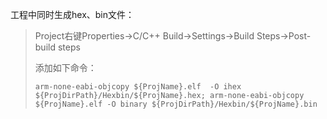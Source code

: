 工程中同时生成hex、bin文件：

> Project右键Properties->C/C++ Build->Settings->Build Steps->Post-build steps
> 
> 添加如下命令：
> 
> `arm-none-eabi-objcopy ${ProjName}.elf  -O ihex ${ProjDirPath}/Hexbin/${ProjName}.hex; arm-none-eabi-objcopy ${ProjName}.elf -O binary ${ProjDirPath}/Hexbin/${ProjName}.bin`
